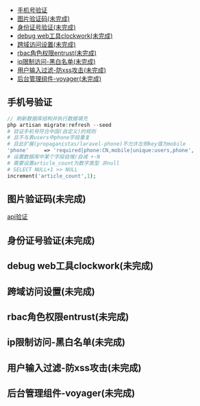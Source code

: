 <!-- MarkdownTOC levels="2,3" autolink="true" autoanchor="true" style="unordered" markdown_preview="gitlab" -->

- [手机号验证](#%E6%89%8B%E6%9C%BA%E5%8F%B7%E9%AA%8C%E8%AF%81)
- [图片验证码\(未完成\)](#%E5%9B%BE%E7%89%87%E9%AA%8C%E8%AF%81%E7%A0%81%E6%9C%AA%E5%AE%8C%E6%88%90)
- [身份证号验证\(未完成\)](#%E8%BA%AB%E4%BB%BD%E8%AF%81%E5%8F%B7%E9%AA%8C%E8%AF%81%E6%9C%AA%E5%AE%8C%E6%88%90)
- [debug web工具clockwork\(未完成\)](#debug-web%E5%B7%A5%E5%85%B7clockwork%E6%9C%AA%E5%AE%8C%E6%88%90)
- [跨域访问设置\(未完成\)](#%E8%B7%A8%E5%9F%9F%E8%AE%BF%E9%97%AE%E8%AE%BE%E7%BD%AE%E6%9C%AA%E5%AE%8C%E6%88%90)
- [rbac角色权限entrust\(未完成\)](#rbac%E8%A7%92%E8%89%B2%E6%9D%83%E9%99%90entrust%E6%9C%AA%E5%AE%8C%E6%88%90)
- [ip限制访问-黑白名单\(未完成\)](#ip%E9%99%90%E5%88%B6%E8%AE%BF%E9%97%AE-%E9%BB%91%E7%99%BD%E5%90%8D%E5%8D%95%E6%9C%AA%E5%AE%8C%E6%88%90)
- [用户输入过滤-防xss攻击\(未完成\)](#%E7%94%A8%E6%88%B7%E8%BE%93%E5%85%A5%E8%BF%87%E6%BB%A4-%E9%98%B2xss%E6%94%BB%E5%87%BB%E6%9C%AA%E5%AE%8C%E6%88%90)
- [后台管理组件-voyager\(未完成\)](#%E5%90%8E%E5%8F%B0%E7%AE%A1%E7%90%86%E7%BB%84%E4%BB%B6-voyager%E6%9C%AA%E5%AE%8C%E6%88%90)

<!-- /MarkdownTOC -->
<a id="%E6%89%8B%E6%9C%BA%E5%8F%B7%E9%AA%8C%E8%AF%81"></a>
## 手机号验证
```php
// 刷新数据库结构并执行数据填充
php artisan migrate:refresh --seed
# 验证手机号符合中国(自定义)的规则
# 且不与表users中phone字段重复
# 且此扩展(propaganistas/laravel-phone)不允许左侧key值为mobile
'phone'     => 'required|phone:CN,mobile|unique:users,phone',
# 设置数据库中某个字段自增/自减 +-N
# 需要设置article_count为数字类型 非null
# SELECT NULL+1 >> NULL
increment('article_count',1);
```
<a id="%E5%9B%BE%E7%89%87%E9%AA%8C%E8%AF%81%E7%A0%81%E6%9C%AA%E5%AE%8C%E6%88%90"></a>
## 图片验证码(未完成)

[api验证](https://github.com/mewebstudio/captcha/issues/115#issuecomment-405964829)

<a id="%E8%BA%AB%E4%BB%BD%E8%AF%81%E5%8F%B7%E9%AA%8C%E8%AF%81%E6%9C%AA%E5%AE%8C%E6%88%90"></a>
## 身份证号验证(未完成)

<a id="debug-web%E5%B7%A5%E5%85%B7clockwork%E6%9C%AA%E5%AE%8C%E6%88%90"></a>
## debug web工具clockwork(未完成)

<a id="%E8%B7%A8%E5%9F%9F%E8%AE%BF%E9%97%AE%E8%AE%BE%E7%BD%AE%E6%9C%AA%E5%AE%8C%E6%88%90"></a>
## 跨域访问设置(未完成)

<a id="rbac%E8%A7%92%E8%89%B2%E6%9D%83%E9%99%90entrust%E6%9C%AA%E5%AE%8C%E6%88%90"></a>
## rbac角色权限entrust(未完成)

<a id="ip%E9%99%90%E5%88%B6%E8%AE%BF%E9%97%AE-%E9%BB%91%E7%99%BD%E5%90%8D%E5%8D%95%E6%9C%AA%E5%AE%8C%E6%88%90"></a>
## ip限制访问-黑白名单(未完成)

<a id="%E7%94%A8%E6%88%B7%E8%BE%93%E5%85%A5%E8%BF%87%E6%BB%A4-%E9%98%B2xss%E6%94%BB%E5%87%BB%E6%9C%AA%E5%AE%8C%E6%88%90"></a>
## 用户输入过滤-防xss攻击(未完成)

<a id="%E5%90%8E%E5%8F%B0%E7%AE%A1%E7%90%86%E7%BB%84%E4%BB%B6-voyager%E6%9C%AA%E5%AE%8C%E6%88%90"></a>
## 后台管理组件-voyager(未完成)


